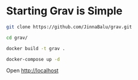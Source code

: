 # Starting Grav is Simple

```bash
git clone https://github.com/JinnaBalu/grav.git

cd grav/

docker build -t grav .

docker-compose up -d
```

Open [http://localhost](http://localhost)
